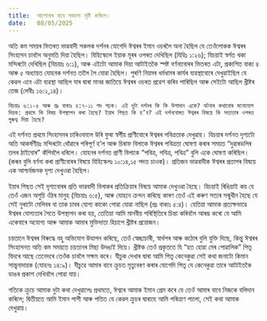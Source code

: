 ```yaml
---
title:  আপোনাৰ বাবে সকলো সৃষ্টি কৰিলে।
date:   08/05/2025
---
```


অতি কম সময়ৰ ভিতৰত ভাৱবাদী সকলক দৰ্শনৰ যোগেদি ঈশ্বৰৰ ইমান ওচৰলৈ অনা হৈছিল যে তেওঁলোকক ঈশ্বৰৰ সিংহাসন চাবলৈ অনুমতি দিয়া হৈছিল। যিহিস্কেলে ইয়াক মূৰৰ ওপৰত দেখিছিল (যিহিঃ ১:২৬); যিচয়াই স্বর্গত থকা মন্দিৰটো দেখিছিল (যিচয়াঃ ৬:১), আৰু এইটো আমাক দিয়া আটাইতকৈ স্পষ্ট বর্ণনাবোৰৰ ভিতৰত এটা, প্রকাশিত বাক্য ৪ আৰু ৫ অধ্যায়ত যোহনক দৰ্শনত তালৈ লৈ যোৱা হৈছিল। পুৰণি নিয়মৰ ধৰ্মধামৰ কাৰ্যৰ ব্যৱস্থাবোৰে দেখুৱাইছিল যে কেৱল এনে এটা ব্যৱস্থা আছিল যাৰ দ্বাৰা মানৱ জাতিয়ে ঈশ্বৰৰ ওচৰত প্ৰৱেশ কৰিব পাৰিছিল আৰু সেইটো আছিল খ্ৰীষ্টৰ তেজ (লেবীঃ ১৬:২,১৪)।

`যিচয়াঃ ৬:১-৫ আৰু প্ৰঃ বাক্যঃ ৪:৭-১১ পদ পঢ়ক। এই দুটা দৰ্শনৰ কি কি উপাদান একে? ঘটনাৰ কথাবোৰ মনোযোগ দিয়ক: প্রথমে কি বিষয় উপস্থাপন কৰা হৈছে? ইয়াৰ পিছত কি হ’ব? এই দৰ্শনবোৰত ঈশ্বৰৰ বিষয়ে কি সত্যতাৰ ওপৰত গুৰুত্ব দিয়া হৈছে?`

এই দর্শনত প্রথমে সিংহাসনৰ চাৰিওফালে উৰি ফুৰা স্বর্গীয় প্রাণীবোৰে ঈশ্বৰৰ পবিত্ৰতাক দেখুৱায়। যিচয়াৰ দৰ্শনত দৃশ্যটো অতি আকর্ষণীয়ঃ মন্দিৰটো ধোঁৱাৰে পৰিপূৰ্ণ হ’ল আৰু চিৰাফ বিলাকে ঈশ্বৰৰ পবিত্ৰতা ঘোষণা কৰাৰ সময়ত “দুৱাৰডলিৰ তলৰ ঠাইবোৰ” কঁপিবলৈ ধৰিলে। যোহনৰ দৰ্শনত প্ৰাণী বিলাকে “পবিত্র, পবিত্র, পবিত্র” বুলি একে ঘোষণা কৰিছিল। (কৰূব বুলি বৰ্ণনা কৰা প্রাণীবোৰৰ বিষয়ে যিহিস্কেলঃ ১০:১৪,১৫ পদত চাওক)। প্রতিজন ভাৱবাদীক ঈশ্বৰৰ প্ৰতাপৰ বিষয়ে এক আশ্চর্যজনক দৃশ্য দেখুওৱা হৈছিল।

ইয়াৰ পিছত সেই দৃশ্যবোৰৰ প্ৰতি ভাৱবাদী বিলাকৰ প্ৰতিক্ৰিয়াৰ বিষয়ে আমাক দেখুওৱা হৈছে। যিচয়াই ৰিঙিয়াই কয় যে তেওঁ এজন অশুচি ওঁঠৰ মানুহ (যিচয়াঃ ৬:৫), আৰু যোহনে ক্ৰন্দন কৰিছে কাৰণ তেওঁ এই কৰুণ সত্যৰ সন্মুখীন হৈছে যে সেই নুৰাটো মেলিবৰ বা তাক চাবৰ যোগ্য কাকো পোৱা যোৱা নাছিল (প্রঃ বাক্যঃ ৫:৪)। যেতিয়া আমাক প্ৰত্যক্ষভাৱে ঈশ্বৰৰ যোগ্যতাৰ সৈতে উপস্থাপন কৰা হয়, তেতিয়া আমি মানবীয় পৰিস্থিতিৰে চিন্তা কৰিবলৈ আৰম্ভ কৰো যে আমি একেবাৰে অযোগ্য আৰু আমাক আমাৰ মুক্তিদাতা হিচাপে খ্ৰীষ্টৰ প্রয়োজন।

চয়তানে ঈশ্বৰৰ বিৰুদ্ধে বহু অভিযোগ উত্থাপন কৰিছে, তেওঁ স্বেচ্ছাচাৰী, স্বাৰ্থপৰ আৰু কঠোৰ বুলি যুক্তি দিছে, কিন্তু ঈশ্বৰৰ সিংহাসনত অতি কম সময়তে চয়তানৰ মিছা উদঙাই দিয়ে। খ্রীষ্টক তেওঁ প্রকৃততে যি “হত হোৱা মেৰ পোৱালিক” পিতৃ যিদৰে আছে তেনেদৰে তেওঁক চাবলৈ সক্ষম কৰে। যীচুক দেখাৰ দ্বাৰা আমি পিতৃ কেনেকুৱা সেই কথা জনাটো কিমান সান্ত্বনাদায়ক (যোহনঃ ১৪:৯)। যীচুৱে আমাৰ বাবে ক্রুচত মৃত্যুবৰণ কৰাৰ যোগেদি পিতৃ যে কেনেকুৱা তাৰে আটাইতকৈ ডাঙৰ প্ৰকাশ দেখিবলৈ পোৱা যায়।

গতিকে ক্রুচে আমাক দুটা কথা দেখুৱালেঃ প্ৰথমতে, ঈশ্বৰে আমাক ইমান প্ৰেম কৰে যে তেওঁ আমাৰ বাবে নিজকে বলিদান কৰিলে; দ্বিতীয়তে আমি ইমান পাপী আৰু পতিত যে কেৱল ক্রুচৰ দ্বাৰাহে আমি পৰিত্ৰাণ পালো, সেই কথা আমাক দেখুৱায়।